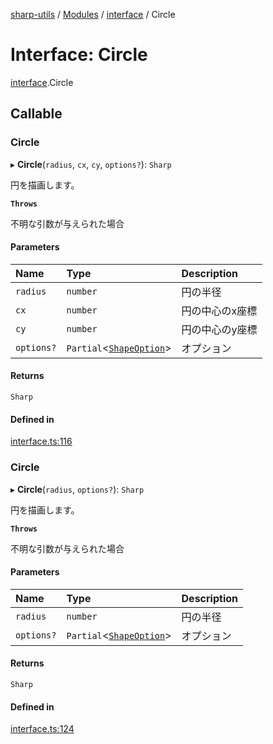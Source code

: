 [sharp-utils](../README.md) / [Modules](../modules.md) / [interface](../modules/interface.md) / Circle

# Interface: Circle

[interface](../modules/interface.md).Circle

## Callable

### Circle

▸ **Circle**(`radius`, `cx`, `cy`, `options?`): `Sharp`

円を描画します。

**`Throws`**

不明な引数が与えられた場合

#### Parameters

| Name | Type | Description |
| :------ | :------ | :------ |
| `radius` | `number` | 円の半径 |
| `cx` | `number` | 円の中心のx座標 |
| `cy` | `number` | 円の中心のy座標 |
| `options?` | `Partial`<[`ShapeOption`](interface.ShapeOption.md)\> | オプション |

#### Returns

`Sharp`

#### Defined in

[interface.ts:116](https://github.com/Manju2367/sharpUtils/blob/88cc34b/interface.ts#L116)

### Circle

▸ **Circle**(`radius`, `options?`): `Sharp`

円を描画します。

**`Throws`**

不明な引数が与えられた場合

#### Parameters

| Name | Type | Description |
| :------ | :------ | :------ |
| `radius` | `number` | 円の半径 |
| `options?` | `Partial`<[`ShapeOption`](interface.ShapeOption.md)\> | オプション |

#### Returns

`Sharp`

#### Defined in

[interface.ts:124](https://github.com/Manju2367/sharpUtils/blob/88cc34b/interface.ts#L124)

